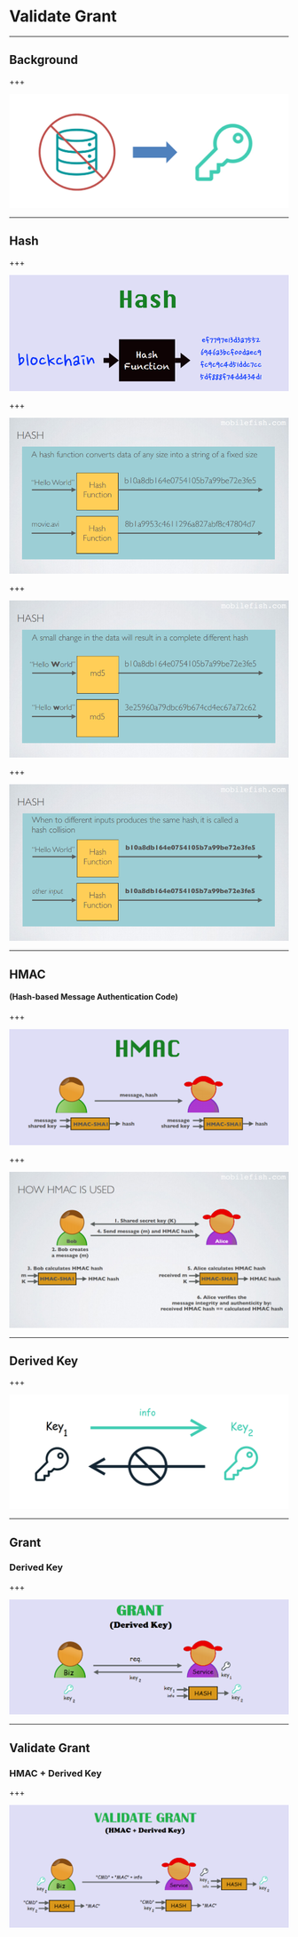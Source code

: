 # Validate **Grant**

---

## Background

+++

![](assets/img/bg.PNG)

---

## Hash

+++

![](assets/img/HashConcept.PNG)

+++

![](assets/img/Hash1.PNG)

+++

![](assets/img/Hash2.PNG)

+++

![](assets/img/Hash3.PNG)

---

## HMAC
#### (Hash-based Message Authentication Code)

+++

![](assets/img/HMACConcept.PNG)

+++

![](assets/img/HowToHMACUse.PNG)

---

## Derived Key

+++

![](assets/img/DerivedKey.PNG)

---

## Grant
### Derived Key

+++

![](assets/img/Grant1.PNG)

---

## Validate Grant
### HMAC + Derived Key

+++

![](assets/img/ValidateGrant.PNG)